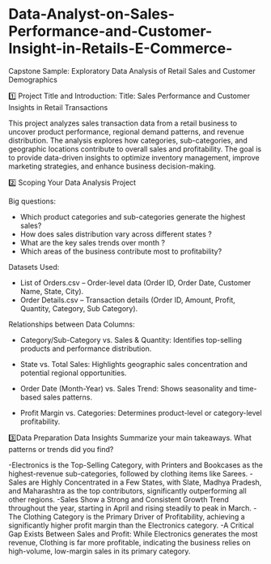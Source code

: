 # Data-Analyst-on-Sales-Performance-and-Customer-Insight-in-Retails-E-Commerce-

Capstone Sample: Exploratory Data Analysis of Retail Sales and Customer Demographics

1️⃣ Project Title and Introduction:
Title: Sales Performance and Customer Insights in Retail Transactions

This project analyzes sales transaction data from a retail business to uncover product performance, regional demand patterns, and revenue distribution. The analysis explores how categories, sub-categories, and geographic locations contribute to overall sales and profitability. The goal is to provide data-driven insights to optimize inventory management, improve marketing strategies, and enhance business decision-making.

2️⃣ Scoping Your Data Analysis Project

Big questions:
- Which product categories and sub-categories generate the highest sales?
- How does sales distribution vary across different states ?
- What are the key sales trends over month ?
- Which areas of the business contribute most to profitability?

Datasets Used:
- List of Orders.csv – Order-level data (Order ID, Order Date, Customer Name, State, City).
- Order Details.csv – Transaction details (Order ID, Amount, Profit, Quantity, Category, Sub Category).

Relationships between Data Columns:
- Category/Sub-Category vs. Sales & Quantity: Identifies top-selling products and performance distribution.

- State vs. Total Sales: Highlights geographic sales concentration and potential
regional opportunities.
- Order Date (Month-Year) vs. Sales Trend: Shows seasonality and time-based sales patterns.
- Profit Margin vs. Categories: Determines product-level or category-level profitability.

3️⃣Data Preparation Data Insights
Summarize your main takeaways. What patterns or trends did you find?

-Electronics is the Top-Selling Category, with Printers and Bookcases as the highest-revenue sub-categories, followed by clothing items like Sarees.
-Sales are Highly Concentrated in a Few States, with Slate, Madhya Pradesh, and Maharashtra as the top contributors, significantly outperforming all other regions.
-Sales Show a Strong and Consistent Growth Trend throughout the year, starting in April and rising steadily to peak in March.
-The Clothing Category is the Primary Driver of Profitability, achieving a significantly higher profit margin than the Electronics category.
-A Critical Gap Exists Between Sales and Profit: While Electronics generates the most revenue, Clothing is far more profitable, indicating the business relies on high-volume, low-margin sales in its primary category.
